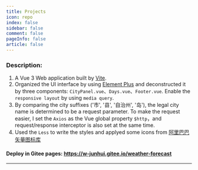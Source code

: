 ```yaml
---
title: Projects
icon: repo
index: false
sidebar: false
comment: false
pageInfo: false
article: false
---
```


<SiteInfo 
name="Urban Weather Forecast in China" 
url="https://w-junhui.gitee.io/weather-forecast" 
desc="Provides a one-week weather forecasts for cities in China" 
preview="/cover/weather-cover.webp" 
logo="/logo.svg" 
repo="https://github.com/Wu-JunHui/Weather-Forecast" />

### Description:

1. A Vue 3 Web application built by [Vite](https://cn.vitejs.dev/).  
2. Organized the UI interface by using [Element Plus](https://element-plus.gitee.io/zh-CN/) and deconstructed it by three components: `CityPanel.vue`、`Days.vue`、`Footer.vue`. Enable the `responsive layout` by using `media query`.  
3. By comparing the city suffixes ('市', '县', '自治州', '岛'), the legal city name is determined to be a request parameter. To make the request easier, I set the `Axios` as the Vue global property `$http`，and request/response interceptor is also set at the same time.  
4. Used the `Less` to write the styles and applyed some icons from [阿里巴巴矢量图标库](https://www.iconfont.cn/)

#### Deploy in Gitee pages: https://w-junhui.gitee.io/weather-forecast

---